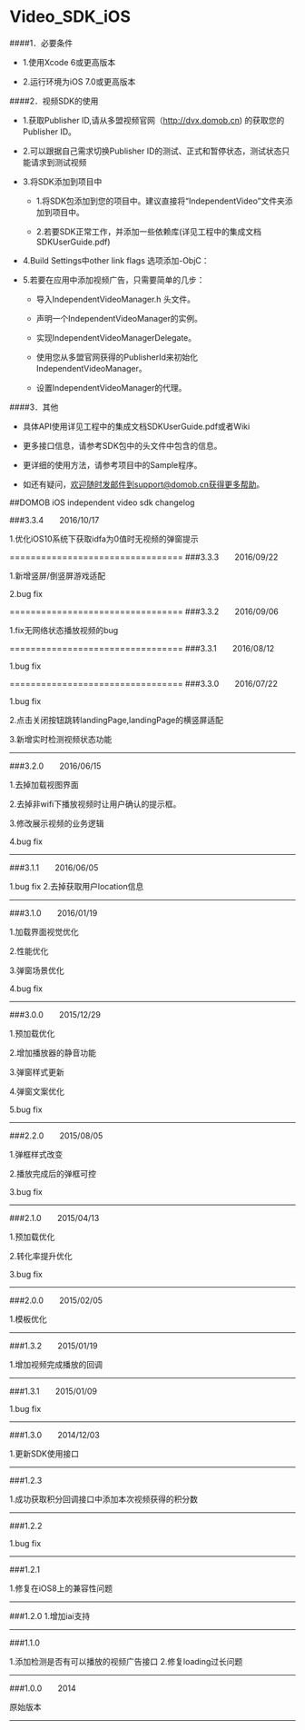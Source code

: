 # Video_SDK_iOS

####1．必要条件

* 1.使用Xcode 6或更高版本

* 2.运行环境为iOS 7.0或更高版本


####2．视频SDK的使用
* 1.获取Publisher ID,请从多盟视频官网（http://dvx.domob.cn) 的获取您的
Publisher ID。

* 2.可以跟据自己需求切换Publisher ID的测试、正式和暂停状态，测试状态只能请求到测试视频

* 3.将SDK添加到项目中

  * 1.将SDK包添加到您的项目中。建议直接将“IndependentVideo”文件夹添加到项目中。

  * 2.若要SDK正常工作，并添加一些依赖库(详见工程中的集成文档 SDKUserGuide.pdf) 
 
* 4.Build Settings中other link flags 选项添加-ObjC：
 
* 5.若要在应用中添加视频广告，只需要简单的几步：

	* 导入IndependentVideoManager.h 头文件。

	* 声明一个IndependentVideoManager的实例。

	* 实现IndependentVideoManagerDelegate。

	* 使用您从多盟官网获得的PublisherId来初始化IndependentVideoManager。

	* 设置IndependentVideoManager的代理。

####3．其他
* 具体API使用详见工程中的集成文档SDKUserGuide.pdf或者Wiki

* 更多接口信息，请参考SDK包中的头文件中包含的信息。

* 更详细的使用方法，请参考项目中的Sample程序。

* 如还有疑问，欢迎随时发邮件到support@domob.cn获得更多帮助。


##DOMOB iOS independent video sdk changelog

###3.3.4&emsp;&emsp;2016/10/17

1.优化iOS10系统下获取idfa为0值时无视频的弹窗提示

=================================
###3.3.3&emsp;&emsp;2016/09/22

1.新增竖屏/倒竖屏游戏适配

2.bug fix 

=================================
###3.3.2&emsp;&emsp;2016/09/06

1.fix无网络状态播放视频的bug

=================================
###3.3.1&emsp;&emsp;2016/08/12

1.bug fix

=================================
###3.3.0&emsp;&emsp;2016/07/22

1.bug fix

2.点击关闭按钮跳转landingPage,landingPage的横竖屏适配

3.新增实时检测视频状态功能

_________________________________________

###3.2.0&emsp;&emsp;2016/06/15

1.去掉加载视图界面 

2.去掉非wifi下播放视频时让用户确认的提示框。

3.修改展示视频的业务逻辑

4.bug fix

_________________________________________

###3.1.1&emsp;&emsp;2016/06/05

1.bug fix
2.去掉获取用户location信息

_________________________________________

###3.1.0&emsp;&emsp;2016/01/19

1.加载界面视觉优化 

2.性能优化 

3.弹窗场景优化 

4.bug fix

_________________________________________

###3.0.0&emsp;&emsp;2015/12/29

1.预加载优化

2.增加播放器的静音功能 

3.弹窗样式更新 

4.弹窗文案优化 

5.bug fix

_________________________________________

###2.2.0&emsp;&emsp;2015/08/05

1.弹框样式改变 

2.播放完成后的弹框可控 

3.bug fix

_________________________________________

###2.1.0&emsp;&emsp;2015/04/13

1.预加载优化

2.转化率提升优化

3.bug fix

_________________________________________


###2.0.0&emsp;&emsp;2015/02/05


1.模板优化
_________________________________________


###1.3.2&emsp;&emsp;2015/01/19


1.增加视频完成播放的回调
_________________________________________


###1.3.1&emsp;&emsp;2015/01/09


1.bug fix
_________________________________________


###1.3.0&emsp;&emsp;2014/12/03


1.更新SDK使用接口
_________________________________________


###1.2.3


1.成功获取积分回调接口中添加本次视频获得的积分数
_________________________________________


###1.2.2


1.bug fix
_________________________________________


###1.2.1


1.修复在iOS8上的兼容性问题
_________________________________________


###1.2.0
1.增加iai支持
_________________________________________


###1.1.0


1.添加检测是否有可以播放的视频广告接口 
2.修复loading过长问题
_________________________________________


###1.0.0&emsp;&emsp;2014

原始版本

--------------------------
